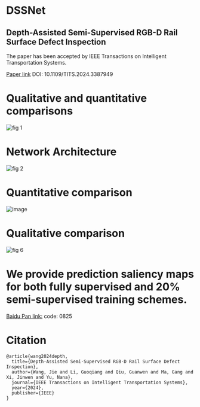 # DSSNet
Depth-Assisted Semi-Supervised RGB-D Rail Surface Defect Inspection
---
The paper has been accepted by IEEE Transactions on Intelligent Transportation Systems.

[Paper link](https://ieeexplore.ieee.org/abstract/document/10508233)  DOI: 10.1109/TITS.2024.3387949

Qualitative and quantitative comparisons
====
![fig 1](https://github.com/WJ-CV/DSSNet-IEEE-TITS/assets/101792089/30ca547a-1089-416d-8e9f-d34af9608b2c)

Network Architecture
====
![fig 2](https://github.com/WJ-CV/DSSNet-IEEE-TITS/assets/101792089/1d7a3256-c819-4884-a003-a038959e8611)

Quantitative comparison
====
![image](https://github.com/WJ-CV/DSSNet-IEEE-TITS/assets/101792089/f5805455-4a90-45ac-8fd6-17687a0018ae)

Qualitative comparison
====
![fig 6](https://github.com/WJ-CV/DSSNet-IEEE-TITS/assets/101792089/6e386e47-a7cc-4a9c-91ec-c8d51647bdf9)

We provide prediction saliency maps for both fully supervised and 20% semi-supervised training schemes.
====
[Baidu Pan link:](https://pan.baidu.com/s/1cu8Fr6DUKgiXZI4Khd5SQg)    code: 0825

Citation
===
```
@article{wang2024depth,
  title={Depth-Assisted Semi-Supervised RGB-D Rail Surface Defect Inspection},
  author={Wang, Jie and Li, Guoqiang and Qiu, Guanwen and Ma, Gang and Xi, Jinwen and Yu, Nana},
  journal={IEEE Transactions on Intelligent Transportation Systems},
  year={2024},
  publisher={IEEE}
}
```
